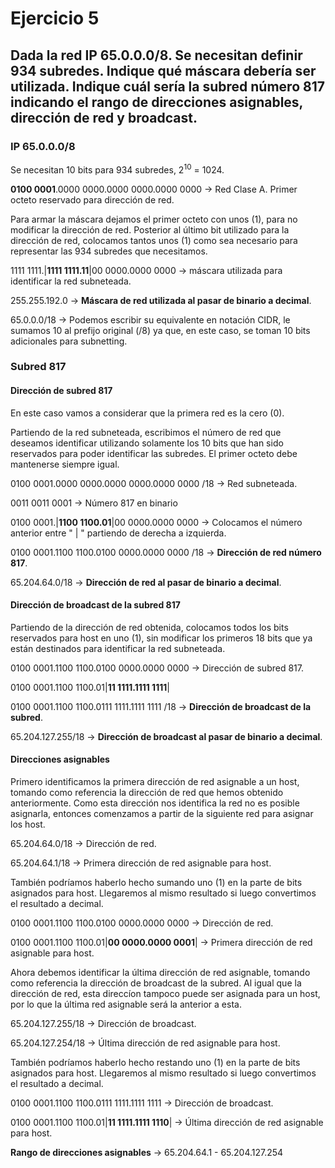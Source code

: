 # Ejercicio 5

## Dada la red IP 65.0.0.0/8. Se necesitan definir 934 subredes. Indique qué máscara debería ser utilizada. Indique cuál sería la subred número 817 indicando el rango de direcciones asignables, dirección de red y broadcast.

### IP 65.0.0.0/8
Se necesitan 10 bits para 934 subredes, $2^{10}$ = 1024.

**0100 0001**.0000 0000.0000 0000.0000 0000 -> Red Clase A. Primer octeto reservado para dirección de red.

Para armar la máscara dejamos el primer octeto con unos (1), para no modificar la dirección de red. Posterior al último bit utilizado para la dirección de red, colocamos tantos unos (1) como sea necesario para representar las 934 subredes que necesitamos.

1111 1111.|**1111 1111.11**|00 0000.0000 0000 -> máscara utilizada para identificar la red subneteada.

255.255.192.0 -> **Máscara de red utilizada al pasar de binario a decimal**.

65.0.0.0/18   -> Podemos escribir su equivalente en notación CIDR, le sumamos 10 al prefijo original (/8) ya que, en este caso, se toman 10 bits adicionales para subnetting.

### Subred 817

#### Dirección de subred 817
En este caso vamos a considerar que la primera red es la cero (0).

Partiendo de la red subneteada, escribimos el número de red que deseamos identificar utilizando solamente los 10 bits que han sido reservados para poder identificar las subredes. El primer octeto debe mantenerse siempre igual.

0100 0001.0000 0000.0000 0000.0000 0000 /18 -> Red subneteada.

0011 0011 0001 -> Número 817 en binario

0100 0001.|**1100 1100.01**|00 0000.0000 0000 -> Colocamos el número anterior entre " | " partiendo de derecha a izquierda.

0100 0001.1100 1100.0100 0000.0000 0000 /18 -> **Dirección de red número 817**.

65.204.64.0/18 -> **Dirección de red al pasar de binario a decimal**.

#### Dirección de broadcast de la subred 817
Partiendo de la dirección de red obtenida, colocamos todos los bits reservados para host en uno (1), sin modificar los primeros 18 bits que ya están destinados para identificar la red subneteada.

0100 0001.1100 1100.0100 0000.0000 0000 -> Dirección de subred 817.

0100 0001.1100 1100.01|**11 1111.1111 1111**|

0100 0001.1100 1100.0111 1111.1111 1111 /18 -> **Dirección de broadcast de la subred**.

65.204.127.255/18 -> **Dirección de broadcast al pasar de binario a decimal**.

#### Direcciones asignables
Primero identificamos la primera dirección de red asignable a un host, tomando como referencia la dirección de red que hemos obtenido anteriormente. Como esta dirección nos identifica la red no es posible asignarla, entonces comenzamos a partir de la siguiente red para asignar los host.

65.204.64.0/18 -> Dirección de red.

65.204.64.1/18 -> Primera dirección de red asignable para host.

También podríamos haberlo hecho sumando uno (1) en la parte de bits asignados para host. Llegaremos al mismo resultado si luego convertimos el resultado a decimal.

0100 0001.1100 1100.0100 0000.0000 0000 -> Dirección de red.

0100 0001.1100 1100.01|**00 0000.0000 0001**| -> Primera dirección de red asignable para host.

Ahora debemos identificar la última dirección de red asignable, tomando como referencia la dirección de broadcast de la subred. Al igual que la dirección de red, esta direccíon tampoco puede ser asignada para un host, por lo que la última red asignable será la anterior a esta.

65.204.127.255/18 -> Dirección de broadcast.

65.204.127.254/18 -> Última dirección de red asignable para host.

También podríamos haberlo hecho restando uno (1) en la parte de bits asignados para host. Llegaremos al mismo resultado si luego convertimos el resultado a decimal.

0100 0001.1100 1100.0111 1111.1111 1111 -> Dirección de broadcast.

0100 0001.1100 1100.01|**11 1111.1111 1110**| -> Última dirección de red asignable para host.

**Rango de direcciones asignables** -> 65.204.64.1 - 65.204.127.254